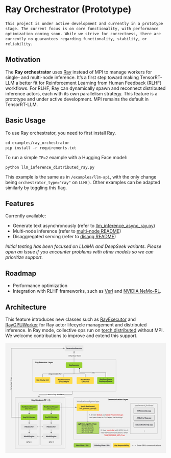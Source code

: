 # Ray Orchestrator (Prototype)

```{note}
This project is under active development and currently in a prototype stage. The current focus is on core functionality, with performance optimization coming soon. While we strive for correctness, there are currently no guarantees regarding functionality, stability, or reliability.
```

## Motivation
The **Ray orchestrator** uses [Ray](https://docs.ray.io/en/latest/index.html) instead of MPI to manage workers for single- and multi-node inference. It’s a first step toward making TensorRT-LLM a better fit for Reinforcement Learning from Human Feedback (RLHF) workflows. For RLHF, Ray can dynamically spawn and reconnect distributed inference actors, each with its own parallelism strategy. This feature is a prototype and under active development. MPI remains the default in TensorRT-LLM.


## Basic Usage
To use Ray orchestrator, you need to first install Ray.
```shell
cd examples/ray_orchestrator
pip install -r requirements.txt
```

To run a simple `TP=2` example with a Hugging Face model:

```shell
python llm_inference_distributed_ray.py
```

This example is the same as in `/examples/llm-api`, with the only change being `orchestrator_type="ray"` on `LLM()`. Other examples can be adapted similarly by toggling this flag.


## Features
Currently available:
- Generate text asynchronously (refer to [llm_inference_async_ray.py](/examples/ray_orchestrator/llm_inference_async_ray.py))
- Multi-node inference (refer to [multi-node README](/examples/ray_orchestrator/README.md))
- Disaggregated serving (refer to [disagg README](/examples/ray_orchestrator/disaggregated/README.md))

*Initial testing has been focused on LLaMA and DeepSeek variants. Please open an Issue if you encounter problems with other models so we can prioritize support.*

## Roadmap
- Performance optimization
- Integration with RLHF frameworks, such as [Verl](https://github.com/volcengine/verl) and [NVIDIA NeMo-RL](https://github.com/NVIDIA-NeMo/RL).

## Architecture
This feature introduces new classes such as [RayExecutor](/tensorrt_llm/executor/ray_executor.py) and [RayGPUWorker](/tensorrt_llm/executor/ray_gpu_worker.py) for Ray actor lifecycle management and distributed inference. In Ray mode, collective ops run on [torch.distributed](https://docs.pytorch.org/tutorials/beginner/dist_overview.html) without MPI. We welcome contributions to improve and extend this support.

![Ray orchestrator architecture](/docs/source/media/ray_orchestrator_architecture.jpg)
